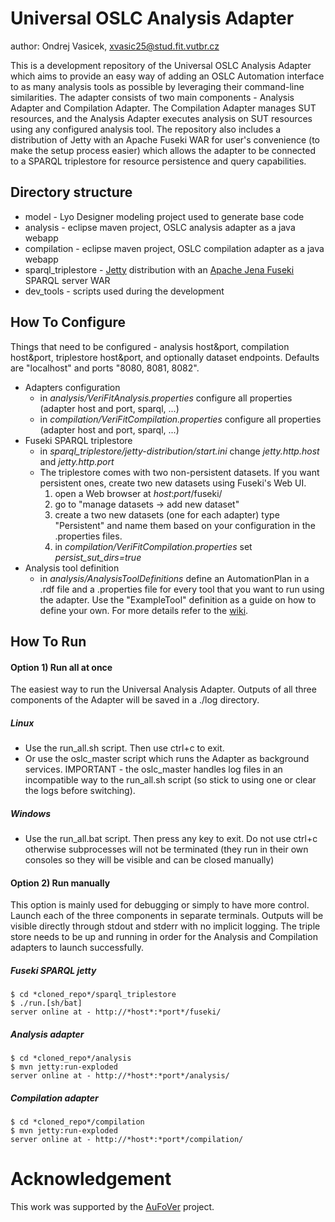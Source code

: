 # Universal OSLC Analysis Adapter
author: Ondrej Vasicek, xvasic25@stud.fit.vutbr.cz

This is a development repository of the Universal OSLC Analysis Adapter which aims to provide an easy way of adding an OSLC Automation interface to as many analysis tools as possible by leveraging their command-line similarities. The adapter consists of two main components - Analysis Adapter and Compilation Adapter. The Compilation Adapter manages SUT resources, and the Analysis Adapter executes analysis on SUT resources using any configured analysis tool. The repository also includes a distribution of Jetty with an Apache Fuseki WAR for user's convenience (to make the setup process easier) which allows the adapter to be connected to a SPARQL triplestore for resource persistence and query capabilities.

## Directory structure
- model - Lyo Designer modeling project used to generate base code
- analysis - eclipse maven project, OSLC analysis adapter as a java webapp
- compilation - eclipse maven project, OSLC compilation adapter as a java webapp
- sparql_triplestore - [Jetty](https://www.eclipse.org/jetty/) distribution with an [Apache Jena Fuseki](https://jena.apache.org/documentation/fuseki2/) SPARQL server WAR 
- dev_tools - scripts used during the development

## How To Configure
Things that need to be configured - analysis host&port, compilation host&port, triplestore host&port, and optionally dataset endpoints.
Defaults are "localhost" and ports "8080, 8081, 8082".
- Adapters configuration
	- in *analysis/VeriFitAnalysis.properties* configure all properties (adapter host and port, sparql, ...)
	- in *compilation/VeriFitCompilation.properties* configure all properties (adapter host and port, sparql, ...)
- Fuseki SPARQL triplestore 
	- in *sparql_triplestore/jetty-distribution/start.ini* change *jetty.http.host* and *jetty.http.port*
    - The triplestore comes with two non-persistent datasets. If you want persistent ones, create two new datasets using Fuseki's Web UI.
        1) open a Web browser at *host*:*port*/fuseki/
        2) go to "manage datasets -> add new dataset"
        3) create a two new datasets (one for each adapter) type "Persistent" and name them based on your configuration in the .properties files.
        4) in *compilation/VeriFitCompilation.properties* set *persist_sut_dirs=true*
- Analysis tool definition
    - in *analysis/AnalysisToolDefinitions* define an AutomationPlan in a .rdf file and a .properties file for every tool that you want to run using the adapter. Use the "ExampleTool" definition as a guide on how to define your own. For more details refer to the [wiki](https://pajda.fit.vutbr.cz/xvasic/oslc-generic-analysis/-/wikis/Usage-Guide/2.-Analysis-Tool-Definition).

## How To Run
#### Option 1) Run all at once
The easiest way to run the Universal Analysis Adapter. Outputs of all three components of the Adapter will be saved in a ./log directory.

##### Linux
- Use the run_all.sh script. Then use ctrl+c to exit.
- Or use the oslc_master script which runs the Adapter as background services. IMPORTANT - the oslc_master handles log files in an incompatible way to the run_all.sh script (so stick to using one or clear the logs before switching).
##### Windows
- Use the run_all.bat script. Then press any key to exit. Do not use ctrl+c otherwise subprocesses will not be terminated (they run in their own consoles so they will be visible and can be closed manually)

#### Option 2) Run manually
This option is mainly used for debugging or simply to have more control. Launch each of the three components in separate terminals. Outputs will be visible directly through stdout and stderr with no implicit logging. The triple store needs to be up and running in order for the Analysis and Compilation adapters to launch successfully. 

##### Fuseki SPARQL jetty 
```
$ cd *cloned_repo*/sparql_triplestore
$ ./run.[sh/bat] 
server online at - http://*host*:*port*/fuseki/
```
##### Analysis adapter
```
$ cd *cloned_repo*/analysis
$ mvn jetty:run-exploded
server online at - http://*host*:*port*/analysis/
```
##### Compilation adapter
```
$ cd *cloned_repo*/compilation
$ mvn jetty:run-exploded
server online at - http://*host*:*port*/compilation/
```

# Acknowledgement
This work was supported by the [AuFoVer](https://www.vutbr.cz/en/rad/projects/detail/29833) project.

